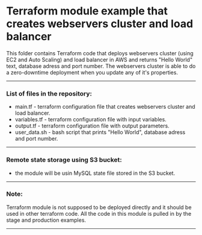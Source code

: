 # Terraform module example that creates webservers cluster and load balancer

This folder contains Terraform code that deploys webservers cluster (using EC2 and Auto Scaling) and load balancer in AWS and returns "Hello World" text, database adress and port number. The webservers cluster is able to do a zero-downtime deployment when you update any of it's properties.

-----------------------------------------------------------------------------------------------------------------------
### List of files in the repository:
- main.tf - terraform configuration file that creates webservers cluster and load balancer.
- variables.tf - terraform configuration file with input variables.
- output.tf - terraform configuration file with output parameters.
- user_data.sh - bash script that prints "Hello World", database adress and port number.
---------------------------------------------------------------------------------------------------------------
### Remote state storage using S3 bucket:
- the module will be usin MySQL state file stored in the S3 bucket.

-------------------------------------------------------------------------------------------------------------

### Note:
Terraform module is not supposed to be deployed directly and it should be used in other terraform code. All the code in this module is pulled in by the stage and production examples. 

----------------------------------------------------------------------------------------------------------------------------
